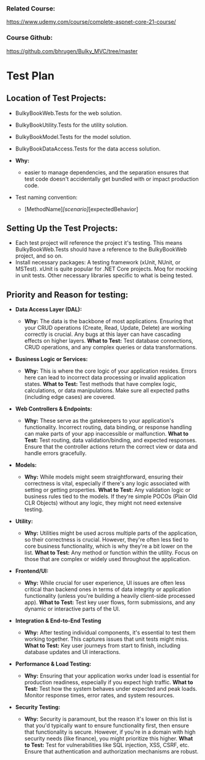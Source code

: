 

### Related Course:
https://www.udemy.com/course/complete-aspnet-core-21-course/

### Course Github:
 https://github.com/bhrugen/Bulky_MVC/tree/master


# Test Plan

## Location of Test Projects:
- BulkyBookWeb.Tests for the web solution.
- BulkyBookUtility.Tests for the utility solution. 
- BulkyBookModel.Tests for the model solution.
- BulkyBookDataAccess.Tests for the data access solution.
- **Why:** 
	- easier to manage dependencies, and the separation ensures that test code doesn't accidentally get bundled with or impact production code. 

- Test naming convention:
	- [MethodName]_[scenario]_[expectedBehavior]
   	    
## Setting Up the Test Projects:
- Each test project will reference the project it's testing. This means BulkyBookWeb.Tests should have a reference to the BulkyBookWeb project, and so on.    
- Install necessary packages: A testing framework (xUnit, NUnit, or MSTest). xUnit is quite popular for .NET Core projects. Moq for mocking in unit tests. Other necessary libraries specific to what is being tested.

## Priority and Reason for testing:
   - **Data Access Layer (DAL):** 
	    - **Why:** 
	    The data is the backbone of most
	    applications. Ensuring that your CRUD operations (Create, Read,
	    Update, Delete) are working correctly is crucial. Any bugs at this
	    layer can have cascading effects on higher layers. 
	    **What to Test:** 
	    Test database connections, CRUD operations, and any complex queries
	    or data transformations. 

   - **Business Logic or Services:**    
	   - **Why:** 
	    This is where the core logic of your application resides.
	    Errors here can lead to incorrect data processing or invalid
	    application states. 
	    **What to Test:** 
	    Test methods that have complex
	    logic, calculations, or data manipulations. Make sure all expected
	    paths (including edge cases) are covered. 
   - **Web Controllers & Endpoints:**
	    - **Why:** 
	    These serve as the gatekeepers to your application's
	    functionality. Incorrect routing, data binding, or response handling
	    can make parts of your app inaccessible or malfunction.
	    **What to Test:** 
	    Test routing, data validation/binding, and expected responses.
	    Ensure that the controller actions return the correct view or data
	    and handle errors gracefully. 
    
   - **Models:**
	   - **Why:** 
	    While models might seem straightforward, ensuring their
	    correctness is vital, especially if there's any logic associated
	    with setting or getting properties. 
	    **What to Test:** 
	    Any validation
	    logic or business rules tied to the models. If they're simple POCOs
	    (Plain Old CLR Objects) without any logic, they might not need
	    extensive testing. 
    
   - **Utility:**   
	   - **Why:** 
	    Utilities might be used across multiple parts of the
	    application, so their correctness is crucial. However, they're often
	    less tied to core business functionality, which is why they're a bit
	    lower on the list. 
	    **What to Test:** 
	     Any method or function within the
	    utility. Focus on those that are complex or widely used throughout
	    the application.
    
  - **Frontend/UI:**
	  -  **Why:** 
	    While crucial for user experience, UI issues are often less
	    critical than backend ones in terms of data integrity or application
	    functionality (unless you're building a heavily client-side
	    processed app). 
	    **What to Test:** 
	     Test key user flows, form submissions,
	    and any dynamic or interactive parts of the UI. 

 - **Integration & End-to-End Testing**
	 - **Why:** 
	     After testing individual components, it's essential to test
	    them working together. This captures issues that unit tests might
	    miss. 
	    **What to Test:** 
	     Key user journeys from start to finish,
	    including database updates and UI interactions. 

- **Performance & Load Testing:**
  -  **Why:** 
    Ensuring that your application works under load is essential
    for production readiness, especially if you expect high traffic.
    **What to Test:** 
     Test how the system behaves under expected and peak
    loads. Monitor response times, error rates, and system resources.

 - **Security Testing:**
	  - **Why:** 
	    Security is paramount, but the reason it's lower on this list
	    is that you'd typically want to ensure functionality first, then
	    ensure that functionality is secure. However, if you're in a domain
	    with high security needs (like finance), you might prioritize this
	    higher.
	    **What to Test:** 
	     Test for vulnerabilities like SQL injection,
	    XSS, CSRF, etc. Ensure that authentication and authorization
	    mechanisms are robust.
